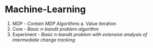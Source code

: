 # Machine-Learning
1. MDP - _Contain MDP Algorithms_
 a. Value iteration
3. Core - _Basic n-bandit problem algorithm_
4. Experiment - _Basic n-bandit problem with extensive analysis of intermediate change tracking_
